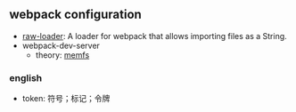 ## webpack configuration

* [raw-loader](https://webpack.js.org/loaders/raw-loader/): A loader for webpack that allows importing files as a
  String.
* webpack-dev-server
  * theory: [memfs](https://github.com/streamich/memfs)

### english

* token: 符号；标记；令牌
